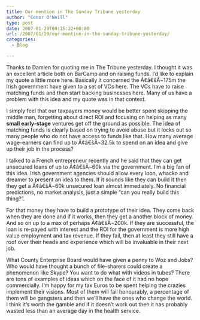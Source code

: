 ```yaml
---
title: Our mention in The Sunday Tribune yesterday
author: "Conor O'Neill"
type: post
date: 2007-01-29T09:15:22+00:00
url: /2007/01/29/our-mention-in-the-sunday-tribune-yesterday/
categories:
  - Blog

---
```

Thanks to Damien for quoting me in The Tribune yesterday. I thought it was an excellent article both on BarCamp and on raising funds. I&#8217;d like to explain my quote a little more here. Basically it concerned the Ã¢â€šÂ¬175m the Irish government have given to a set of VCs here. The VCs have to raise matching funds and then start backing businesses here. Many of us have a problem with this idea and my quote was in that context.

I simply feel that our taxpayers money would be better spent skipping the middle man, forgetting about direct ROI and focusing on helping as many **small early-stage** ventures get off the ground as possible. The idea of matching funds is clearly based on trying to avoid abuse but it locks out so many people who do not have access to funds like that. How many average wage-earners can find up to Ã¢â€šÂ¬32.5k to spend on an idea and give up their job in the process?

I talked to a French entrepreneur recently and he said that they can get unsecured loans of up to Ã¢â€šÂ¬60k via the government. I&#8217;m a big fan of this idea. Irish government agencies should allow every loon, whacko and dreamer to present an idea to them. If it sounds like they can build it then they get a Ã¢â€šÂ¬60k unsecured loan almost immediately. No financial predictions, no market analysis, just a simple &#8220;can you really build this thing?&#8221;.

For that money they have to build a prototype of their idea. They come back when they are done and if it works, then they get a another block of money. And so on up to a max of perhaps Ã¢â€šÂ¬200k. If they are successful, the loan is re-payed with interest and the ROI for the government is more high value employment and tax revenue. If they fail, then at least they still have a roof over their heads and experience which will be invaluable in their next job.

What County Enterprise Board would have given a penny to Woz and Jobs? Who would have thought a bunch of file-sharers could create a phenomenon like Skype? You want to do what with videos in tubes? There are tons of examples of ideas which on the face of it had no hope commercially. I&#8217;m happy for my tax Euros to be spent helping the crazies implement their visions. Most of them will fail honourably, a percentage of them will be gangsters and then we&#8217;ll have the ones who change the world. I think it&#8217;s worth the gamble and if it doesn&#8217;t work out then it has probably wasted less than an average day in the health service.